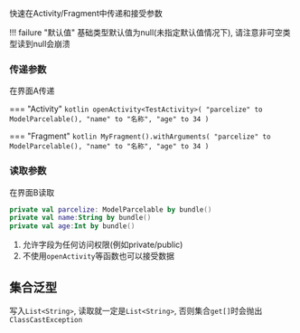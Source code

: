 快速在Activity/Fragment中传递和接受参数

!!! failure "默认值"
    基础类型默认值为null(未指定默认值情况下), 请注意非可空类型读到null会崩溃


### 传递参数

在界面A传递

=== "Activity"
    ```kotlin
    openActivity<TestActivity>(
        "parcelize" to ModelParcelable(),
        "name" to "名称",
        "age" to 34
    )
    ```

=== "Fragment"
    ```kotlin
    MyFragment().withArguments(
        "parcelize" to ModelParcelable(),
        "name" to "名称",
        "age" to 34
    )
    ```

### 读取参数

在界面B读取

```kotlin
private val parcelize: ModelParcelable by bundle()
private val name:String by bundle()
private val age:Int by bundle()
```

1. 允许字段为任何访问权限(例如private/public)
1. 不使用`openActivity`等函数也可以接受数据


## 集合泛型

写入`List<String>`,  读取就一定是`List<String>`, 否则集合`get[]`时会抛出`ClassCastException`